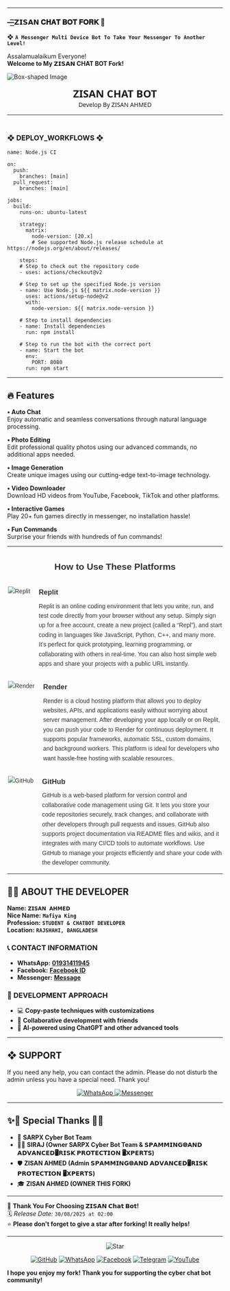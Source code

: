 ---------

### —͟͟͞͞𝗭𝗜𝗦𝗔𝗡 𝐂𝐇𝐀𝐓 𝐁𝐎𝐓  𝐅𝐎𝐑𝐊  🌺

❖ **`A Messenger Multi Device Bot To Take Your Messenger To Another Level!`** 



Assalamualaikum Everyone!  
**Welcome to My 𝗭𝗜𝗦𝗔𝗡 CHAT BOT Fork!**

![Box-shaped Image]("https://i.imgur.com/wbFEdef.mp4")

<p align="center" style="animation: glow 2s infinite alternate; font-family: 'Segoe UI', Tahoma, Geneva, Verdana, sans-serif;">
  <span style="font-size: 24px; font-weight: bold;">ZISAN CHAT BOT</span><br>
  <span> Develop By ZISAN AHMED</span>
</p>


_______
### <br>   ❖ DEPLOY_WORKFLOWS ❖
```
name: Node.js CI

on:
  push:
    branches: [main]
  pull_request:
    branches: [main]

jobs:
  build:
    runs-on: ubuntu-latest

    strategy:
      matrix:
        node-version: [20.x]
        # See supported Node.js release schedule at https://nodejs.org/en/about/releases/

    steps:
    # Step to check out the repository code
    - uses: actions/checkout@v2

    # Step to set up the specified Node.js version
    - name: Use Node.js ${{ matrix.node-version }}
      uses: actions/setup-node@v2
      with:
        node-version: ${{ matrix.node-version }}

    # Step to install dependencies
    - name: Install dependencies
      run: npm install

    # Step to run the bot with the correct port
    - name: Start the bot
      env:
        PORT: 8080
      run: npm start
```

___

## 🔥 Features  

**• Auto Chat**  
Enjoy automatic and seamless conversations through natural language processing.  

**• Photo Editing**  
Edit professional quality photos using our advanced commands, no additional apps needed.  

**• Image Generation**  
Create unique images using our cutting-edge text-to-image technology.  

**• Video Downloader**  
Download HD videos from YouTube, Facebook, TikTok and other platforms.  

**• Interactive Games**  
Play 20+ fun games directly in messenger, no installation hassle!  

**• Fun Commands**  
Surprise your friends with hundreds of fun commands!  
___

<div style="max-width: 500px; margin: auto; font-family: Arial, sans-serif; line-height: 1.6; color: #333;">

  <h2 style="text-align: center; margin-bottom: 30px;">How to Use These Platforms</h2>

  <div style="display: flex; align-items: flex-start; margin-bottom: 30px;">
    <img src="https://img.icons8.com/color/48/000000/replit.png" alt="Replit" style="margin-right: 20px; flex-shrink: 0;" />
    <div>
      <h3 style="margin: 0 0 8px;">Replit</h3>
      <p style="margin: 0;">
        Replit is an online coding environment that lets you write, run, and test code directly from your browser without any setup.  
        Simply sign up for a free account, create a new project (called a “Repl”), and start coding in languages like JavaScript, Python, C++, and many more.  
        It’s perfect for quick prototyping, learning programming, or collaborating with others in real-time.  
        You can also host simple web apps and share your projects with a public URL instantly.
      </p>
    </div>
  </div>

  <div style="display: flex; align-items: flex-start; margin-bottom: 30px;">
    <img src="https://img.icons8.com/fluency/48/000000/cloud.png" alt="Render" style="margin-right: 20px; flex-shrink: 0;" />
    <div>
      <h3 style="margin: 0 0 8px;">Render</h3>
      <p style="margin: 0;">
        Render is a cloud hosting platform that allows you to deploy websites, APIs, and applications easily without worrying about server management.  
        After developing your app locally or on Replit, you can push your code to Render for continuous deployment.  
        It supports popular frameworks, automatic SSL, custom domains, and background workers.  
        This platform is ideal for developers who want hassle-free hosting with scalable resources.
      </p>
    </div>
  </div>

  <div style="display: flex; align-items: flex-start;">
    <img src="https://img.icons8.com/fluency/48/000000/github.png" alt="GitHub" style="margin-right: 20px; flex-shrink: 0;" />
    <div>
      <h3 style="margin: 0 0 8px;">GitHub</h3>
      <p style="margin: 0;">
        GitHub is a web-based platform for version control and collaborative code management using Git.  
        It lets you store your code repositories securely, track changes, and collaborate with other developers through pull requests and issues.  
        GitHub also supports project documentation via README files and wikis, and it integrates with many CI/CD tools to automate workflows.  
        Use GitHub to manage your projects efficiently and share your code with the developer community.
      </p>
    </div>
  </div>

</div>




---




## 👨‍💻 **ABOUT THE DEVELOPER**  
  
**Name:** **`𝗭𝗜𝗦𝗔𝗡 𝗔𝗛𝗠𝗘𝗗`**  
**Nice Name:** **`Mafiya King`**  
**Profession:** **`STUDENT & CHATBOT DEVELOPER`**  
**Location:** **`RAJSHAHI, BANGLADESH`**  

### 📞 **CONTACT INFORMATION**  
- **WhatsApp:** **[01931411945](https://wa.me/+8801931411945)**  
- **Facebook:** **[Facebook ID](https://facebook.com/100004909394963)**  
- **Messenger:** **[Message](https://m.me/100079776818351)**  

### 🚀 **DEVELOPMENT APPROACH**  
- 💻 **Copy-paste techniques with customizations**  
- 🤝 **Collaborative development with friends**  
- 🤖 **AI-powered using ChatGPT and other advanced tools**  




---





## ❖ SUPPORT  
If you need any help, you can contact the admin.
Please do not disturb the admin unless you have a special need. Thank you! 

<p align="center">
  <a href="https://wa.me/+8801931411945?text=Assalamualaikum%20Admin%20ZISAN%20AHMED%20Need%20Help%20Please%20Brother%20🫶">
    <img alt="WhatsApp" src="https://img.shields.io/badge/WhatsApp-25D366?style=for-the-badge&logo=whatsapp&logoColor=white">
  </a>
  <a href="https://m.me/100079776818351">
    <img alt="Messenger" src="https://img.shields.io/badge/Messenger-00B2FF?style=for-the-badge&logo=messenger&logoColor=white">
  </a>
</p>

---

## ✨🌟 Special Thanks 🌟✨

- 🚀 **SARPX Cyber Bot Team**  
- 🧙‍♂️ **SIRAJ (Owner SARPX Cyber Bot Team & 𝗦𝗣𝗔𝗠𝗠𝗜𝗡𝗚🌐𝗔𝗡𝗗 𝗔𝗗𝗩𝗔𝗡𝗖𝗘𝗗🖥️𝗥𝗜𝗦𝗞 𝗣𝗥𝗢𝗧𝗘𝗖𝗧𝗜𝗢𝗡 🖥️𝗫𝗣𝗘𝗥𝗧𝗦)**
- 🛡️ **ZISAN AHMED (Admin 𝗦𝗣𝗔𝗠𝗠𝗜𝗡𝗚🌐𝗔𝗡𝗗 𝗔𝗗𝗩𝗔𝗡𝗖𝗘𝗗🖥️𝗥𝗜𝗦𝗞 𝗣𝗥𝗢𝗧𝗘𝗖𝗧𝗜𝗢𝗡 🖥️𝗫𝗣𝗘𝗥𝗧𝗦)**
- 🎓 **ZISAN AHMED (OWNER THIS FORK)** 

---

💖 **Thank You For Choosing 𝗭𝗜𝗦𝗔𝗡 𝗖𝗵𝗮𝘁 𝗕𝗼𝘁!**  
🗓️ *Release Date:* `30/08/2025 at 02:00`  
⭐ **Please don't forget to give a star after forking! It really helps!**

---

<p align="center">
  <img src="https://img.icons8.com/emoji/48/000000/star-emoji.png" alt="Star" />
</p>

<p align="center">
  <a href="https://github.com/shahadat-sahu"><img src="https://img.icons8.com/fluency/48/000000/github.png" alt="GitHub"></a>
  <a href="https://wa.me/+8801931411945"><img src="https://img.icons8.com/color/48/000000/whatsapp.png" alt="WhatsApp"></a>
  <a href="https://facebook.com/100079776818351"><img src="https://img.icons8.com/fluency/48/000000/facebook.png" alt="Facebook"></a>
  <a href="https://t.me/+8EtzLXVG-REwYTM1"><img src="https://img.icons8.com/color/48/000000/telegram-app.png" alt="Telegram"></a>
  <a href="https://youtube.com/@cyberbotcommunity"><img src="https://img.icons8.com/color/48/000000/youtube-play.png" alt="YouTube"></a>
</p>

**I hope you enjoy my fork! Thank you for supporting the cyber chat bot community!**
